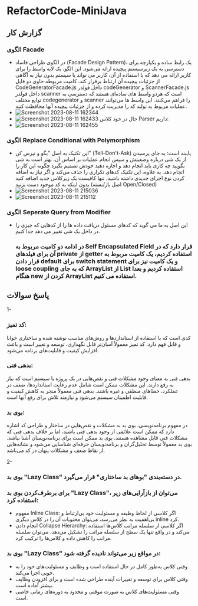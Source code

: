 # RefactorCode-MiniJava

## گزارش کار
### الگوی Facade
- در الگوی طراحی فاساد (Facade Design Pattern)، یک رابط ساده و یکپارچه برای دسترسی به یک زیرسیستم پیچیده ارائه می‌شود. این الگو، یک لایه واسط را برای کاربر ارائه می دهد که با استفاده از آن، کاربر می تواند با سیستم بدون نیاز به آگاهی از جزئیات پیچیده آن ارتباط برقرار کند. کامیت مربوطه حاوی دو فایل CodeGeneratorFacade.js داخل فولدر codeGenerator و ScannerFacade.js داخل فولدر scanner است که هردو واسط های ساده‌ای هستند که دسترسی به توابع مختلف  codegenerator و scanner را فراهم می‌کنند. این واسط ها می‌توانند عملیات مربوط به تولید کد را مدیریت کرده و از جزئیات پیچیده آنها محافظت کنند.
- ![Screenshot 2023-08-11 162344](https://github.com/royaghavami/RefactorCode-MiniJava/assets/59202308/e449fa2f-3651-4f41-a88b-ffc455e0f42a)
- ![Screenshot 2023-08-11 162433](https://github.com/royaghavami/RefactorCode-MiniJava/assets/59202308/1a345287-8d02-490a-96c6-af0bcbd59dfd)
حال در خود کلاس Parser داریم:
- ![Screenshot 2023-08-11 162455](https://github.com/royaghavami/RefactorCode-MiniJava/assets/59202308/edb4dd0a-6401-4161-a668-02c27d679179)

### الگوی Replace Conditional with Polymorphism
- این تکنیک به اصل "بگو و نپرس کن" (Tell-Don't-Ask) پایبند است: به جای پرسیدن از یک شی درباره وضعیتش و سپس انجام عملیات بر اساس آن، بهتر است به شی بگویید چه کاری باید انجام دهد و اجازه دهید خودش تصمیم بگیرد چگونه این کار را انجام دهد. به علاوه، این تکنیک کدهای تکراری را حذف می‌کند و اگر نیاز به اضافه کردن نوع اجرای جدیدی داشته باشید، تنها کافیست یک زیرکلاس جدید اضافه کنید بدون اینکه به کد موجود دست بزنید (اصل باز/بسته Open/Closed)
- ![Screenshot 2023-08-11 215036](https://github.com/royaghavami/RefactorCode-MiniJava/assets/59202308/3f8931d9-eb68-4197-bc94-afeea267465f)
- ![Screenshot 2023-08-11 215112](https://github.com/royaghavami/RefactorCode-MiniJava/assets/59202308/fd65c4d1-690a-488f-b689-de6619f0ac78)

### الگوی Seperate Query from Modifier
- این اصل به ما می گوید که کدهای مسئول دریافت داده ها را از کدهایی که چیزی را در داخل یک شی تغییر می دهد جدا کنیم.

  ### در ادامه دو کامیت مربوط به Self Encapsulated Field قرار دارد که در آن برای فیلدهای private از getter استفاده کردیم، یک کامیت مربوط به قرار دادن default برای switch statement و یک کامیت نیز برای loose coupling که به جای ArrayList از List استفاده کردیم و بعدا هنگام new کردن از ArrayList استفاده می کنیم.
  



## پاسخ سوالات
1- 
### کد تمیز: 
کدی است که با استفاده از استانداردها و روش‌های مناسب نوشته شده و ساختاری خوانا و قابل فهم دارد. کد تمیز معمولاً آسان‌تر قابل نگهداری، توسعه و تغییر است و باعث افزایش کیفیت و قابلیت‌های برنامه می‌شود.

### بدهی فنی: 
بدهی فنی به معنای وجود مشکلات فنی و نقص‌هایی در یک پروژه یا سیستم است که نیاز به رفع دارند. این مشکلات ممکن است شامل عدم رعایت استانداردها، ضعف در عملکرد، خطاهای منطقی و غیره باشند. بدهی فنی معمولاً منجر به کاهش کیفیت و قابلیت اطمینان سیستم می‌شود و نیازمند تلاش برای رفع آنها است.

### بوی بد: 
در مفهوم برنامه‌نویسی، بوی بد به مشکلات و نقص‌هایی در ساختار و طراحی کد اشاره دارد که ممکن است علائمی از وجود بدهی فنی باشند، اما بر خلاف بدهی فنی که مشکلات فنی قابل مشاهده هستند، بوی بد ممکن است برای برنامه‌نویسان آشنا نباشد. بوی بد معمولاً توسط تحلیل‌گران و برنامه‌نویسان حرفه‌ای شناسایی می‌شود و نشانه‌هایی از نقاط ضعف و مشکلات پنهان در کد می‌باشد.

2- 
### بوی بد "Lazy Class" در دسته‌بندی "بوهای بد ساختاری" قرار می‌گیرد.
### برای برطرف‌کردن بوی بد "Lazy Class"، می‌توان از بازآرایی‌های زیر استفاده کرد:
-	مفهوم Inline Class: اگر کلاسی از لحاظ وظیفه و مسئولیت خود بی‌ارتباط و بی‌اهمیت به نظر می‌رسد، می‌توان محتویات آن را در کلاس دیگری inline کرد.
-	انجام دادن Collapse Hierarchy: اگر کلاسی از سلسله مراتب کلاس‌ها استفاده می‌کند و در واقع تنها یک سطح از سلسله مراتب را تشکیل می‌دهد، می‌توان سلسله مراتب را کاهش داده و کلاس‌ها را ترکیب کرد.
### بوی بد "Lazy Class" در مواقع زیر می‌تواند نادیده گرفته شود:
-	وقتی کلاس به‌طور کامل در حال استفاده است و وظایف و مسئولیت‌های خود را به خوبی اجرا می‌کند.
-	وقتی کلاس برای توسعه و تغییرات آینده طراحی شده است و برای افزودن وظایف بیشتر آماده است.
-	وقتی مسئولیت‌های کلاس به صورت موقتی و محدود به دوره‌های زمانی خاصی است.
